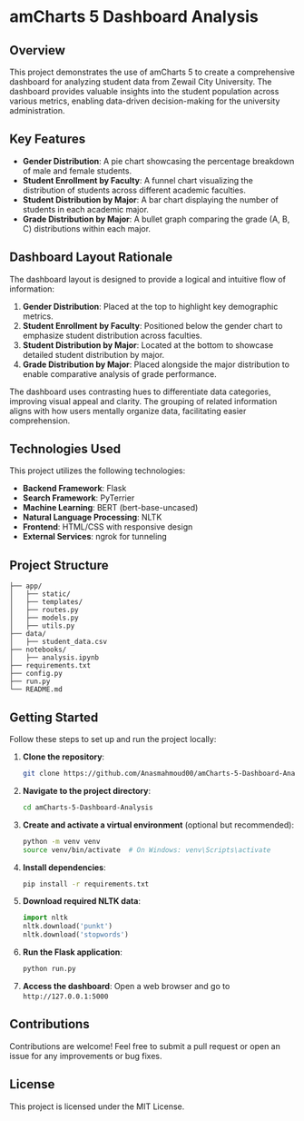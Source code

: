 # amCharts 5 Dashboard Analysis

## Overview
This project demonstrates the use of amCharts 5 to create a comprehensive dashboard for analyzing student data from Zewail City University. The dashboard provides valuable insights into the student population across various metrics, enabling data-driven decision-making for the university administration.

## Key Features
- **Gender Distribution**: A pie chart showcasing the percentage breakdown of male and female students.
- **Student Enrollment by Faculty**: A funnel chart visualizing the distribution of students across different academic faculties.
- **Student Distribution by Major**: A bar chart displaying the number of students in each academic major.
- **Grade Distribution by Major**: A bullet graph comparing the grade (A, B, C) distributions within each major.

## Dashboard Layout Rationale
The dashboard layout is designed to provide a logical and intuitive flow of information:

1. **Gender Distribution**: Placed at the top to highlight key demographic metrics.
2. **Student Enrollment by Faculty**: Positioned below the gender chart to emphasize student distribution across faculties.
3. **Student Distribution by Major**: Located at the bottom to showcase detailed student distribution by major.
4. **Grade Distribution by Major**: Placed alongside the major distribution to enable comparative analysis of grade performance.

The dashboard uses contrasting hues to differentiate data categories, improving visual appeal and clarity. The grouping of related information aligns with how users mentally organize data, facilitating easier comprehension.

## Technologies Used
This project utilizes the following technologies:
- **Backend Framework**: Flask
- **Search Framework**: PyTerrier
- **Machine Learning**: BERT (bert-base-uncased)
- **Natural Language Processing**: NLTK
- **Frontend**: HTML/CSS with responsive design
- **External Services**: ngrok for tunneling

## Project Structure
```
├── app/
│   ├── static/
│   ├── templates/
│   ├── routes.py
│   ├── models.py
│   ├── utils.py
├── data/
│   ├── student_data.csv
├── notebooks/
│   ├── analysis.ipynb
├── requirements.txt
├── config.py
├── run.py
└── README.md
```

## Getting Started
Follow these steps to set up and run the project locally:

1. **Clone the repository**:
   ```bash
   git clone https://github.com/Anasmahmoud00/amCharts-5-Dashboard-Analysis.git
   ```
2. **Navigate to the project directory**:
   ```bash
   cd amCharts-5-Dashboard-Analysis
   ```
3. **Create and activate a virtual environment** (optional but recommended):
   ```bash
   python -m venv venv
   source venv/bin/activate  # On Windows: venv\Scripts\activate
   ```
4. **Install dependencies**:
   ```bash
   pip install -r requirements.txt
   ```
5. **Download required NLTK data**:
   ```python
   import nltk
   nltk.download('punkt')
   nltk.download('stopwords')
   ```
6. **Run the Flask application**:
   ```bash
   python run.py
   ```
7. **Access the dashboard**:
   Open a web browser and go to `http://127.0.0.1:5000`

## Contributions
Contributions are welcome! Feel free to submit a pull request or open an issue for any improvements or bug fixes.

## License
This project is licensed under the MIT License.

